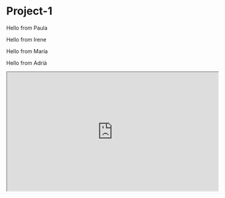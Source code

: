 # Project-1

Hello from Paula


Hello from Irene


Hello from María


Hello from Adrià 





<iframe width="560" height="315" src="https://www.youtube.com/embed/uwmeH6Rnj2E">
</iframe>